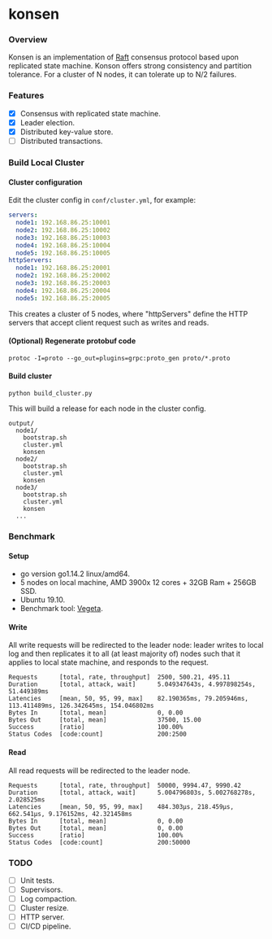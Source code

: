 # konsen
### Overview
Konsen is an implementation of [Raft](https://raft.github.io/raft.pdf) consensus protocol based upon replicated state
machine. Konson offers strong consistency and partition tolerance. For a cluster of N nodes, it can tolerate up to N/2
failures.
### Features
- [x] Consensus with replicated state machine.
- [x] Leader election.
- [x] Distributed key-value store.
- [ ] Distributed transactions.
### Build Local Cluster
#### Cluster configuration
Edit the cluster config in `conf/cluster.yml`, for example: 
```yaml
servers:
  node1: 192.168.86.25:10001
  node2: 192.168.86.25:10002
  node3: 192.168.86.25:10003
  node4: 192.168.86.25:10004
  node5: 192.168.86.25:10005
httpServers:
  node1: 192.168.86.25:20001
  node2: 192.168.86.25:20002
  node3: 192.168.86.25:20003
  node4: 192.168.86.25:20004
  node5: 192.168.86.25:20005
```
This creates a cluster of 5 nodes, where "httpServers" define the HTTP servers that accept client request such as writes
and reads.
#### (Optional) Regenerate protobuf code
```shell script
protoc -I=proto --go_out=plugins=grpc:proto_gen proto/*.proto
```
#### Build cluster
```shell script
python build_cluster.py
```
This will build a release for each node in the cluster config. 
```
output/
  node1/
    bootstrap.sh
    cluster.yml
    konsen
  node2/
    bootstrap.sh
    cluster.yml
    konsen
  node3/
    bootstrap.sh
    cluster.yml
    konsen
  ...
```
### Benchmark
#### Setup
* go version go1.14.2 linux/amd64.
* 5 nodes on local machine, AMD 3900x 12 cores + 32GB Ram + 256GB SSD.
* Ubuntu 19.10.
* Benchmark tool: [Vegeta](https://github.com/tsenart/vegeta).
#### Write 
All write requests will be redirected to the leader node: leader writes to local log and then replicates it to all (at
least majority of) nodes such that it applies to local state machine, and responds to the request.
```shell script
Requests      [total, rate, throughput]  2500, 500.21, 495.11
Duration      [total, attack, wait]      5.049347643s, 4.997898254s, 51.449389ms
Latencies     [mean, 50, 95, 99, max]    82.190365ms, 79.205946ms, 113.411489ms, 126.342645ms, 154.046802ms
Bytes In      [total, mean]              0, 0.00
Bytes Out     [total, mean]              37500, 15.00
Success       [ratio]                    100.00%
Status Codes  [code:count]               200:2500
```
#### Read
All read requests will be redirected to the leader node.
```shell script
Requests      [total, rate, throughput]  50000, 9994.47, 9990.42
Duration      [total, attack, wait]      5.004796803s, 5.002768278s, 2.028525ms
Latencies     [mean, 50, 95, 99, max]    484.303µs, 218.459µs, 662.541µs, 9.176152ms, 42.321458ms
Bytes In      [total, mean]              0, 0.00
Bytes Out     [total, mean]              0, 0.00
Success       [ratio]                    100.00%
Status Codes  [code:count]               200:50000  
```
### TODO
- [ ] Unit tests.
- [ ] Supervisors.
- [ ] Log compaction.
- [ ] Cluster resize.
- [ ] HTTP server.
- [ ] CI/CD pipeline.
